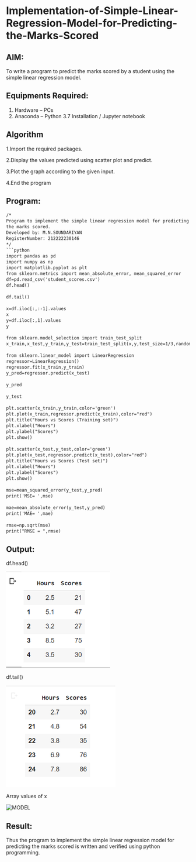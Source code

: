 # Implementation-of-Simple-Linear-Regression-Model-for-Predicting-the-Marks-Scored

## AIM:
To write a program to predict the marks scored by a student using the simple linear regression model.

## Equipments Required:
1. Hardware – PCs
2. Anaconda – Python 3.7 Installation / Jupyter notebook

## Algorithm

1.Import the required packages.

2.Display the values predicted using scatter plot and predict.

3.Plot the graph according to the given input.

4.End the program 

## Program:
```
/*
Program to implement the simple linear regression model for predicting the marks scored.
Developed by: M.N.SOUNDARIYAN
RegisterNumber: 212222230146 
*/
```python
import pandas as pd
import numpy as np
import matplotlib.pyplot as plt
from sklearn.metrics import mean_absolute_error, mean_squared_error
df=pd.read_csv('student_scores.csv')
df.head()

df.tail()

x=df.iloc[:,:-1].values
x
y=df.iloc[:,1].values
y

from sklearn.model_selection import train_test_split
x_train,x_test,y_train,y_test=train_test_split(x,y,test_size=1/3,random_state=0)

from sklearn.linear_model import LinearRegression
regressor=LinearRegression()
regressor.fit(x_train,y_train)
y_pred=regressor.predict(x_test)

y_pred

y_test

plt.scatter(x_train,y_train,color='green')
plt.plot(x_train,regressor.predict(x_train),color="red")
plt.title("Hours vs Scores (Training set)")
plt.xlabel("Hours")
plt.ylabel("Scores")
plt.show()

plt.scatter(x_test,y_test,color='green')
plt.plot(x_test,regressor.predict(x_test),color="red")
plt.title("Hours vs Scores (Test set)")
plt.xlabel("Hours")
plt.ylabel("Scores")
plt.show()

mse=mean_squared_error(y_test,y_pred)
print('MSE= ',mse)

mae=mean_absolute_error(y_test,y_pred)
print('MAE= ',mae)

rmse=np.sqrt(mse)
print("RMSE = ",rmse)
```


## Output:

df.head()

![MODEL](https://github.com/soundariyan18/Implementation-of-Simple-Linear-Regression-Model-for-Predicting-the-Marks-Scored/blob/main/Screenshot%202023-08-24%20221433.png)

df.tail()

![MODEL](https://github.com/soundariyan18/Implementation-of-Simple-Linear-Regression-Model-for-Predicting-the-Marks-Scored/blob/main/Screenshot%202023-08-24%20221502.png)

Array values of x

![MODEL]()
## Result:
Thus the program to implement the simple linear regression model for predicting the marks scored is written and verified using python programming.
